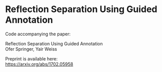 Reflection Separation Using Guided Annotation
=============================================

Code accompanying the paper: 

Reflection Separation Using Guided Annotation  
Ofer Springer, Yair Weiss

Preprint is available here:  
https://arxiv.org/abs/1702.05958

